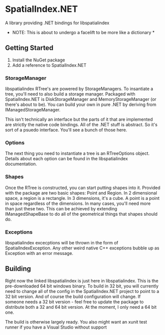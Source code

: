 # SpatialIndex.NET
A library providing .NET bindings for libspatialindex

* NOTE: This is about to undergo a facelift to be more like a dictionary *

## Getting Started
1. Install the NuGet package
2. Add a reference to SpatialIndex.NET

### StorageManager
libspatialindex RTree's are powered by StorageManagers. To insantiate a tree, you'll need to also build a storage manager. Packaged with SpatialIndex.NET is DiskStorageManager and MemoryStorageManager (or there's about to be). You can build your own in pure .NET by deriving from IManagedStorageManager. 

This isn't technically an interface but the parts of it that are implemented are strictly the native code bindings. All of the .NET stuff is abstract. So it's sort of a psuedo interface. You'll see a bunch of those here.

### Options
The next thing you need to instantiate a tree is an RTreeOptions object. Details about each option can be found in the libspatialindex documentation.

### Shapes
Once the RTree is constructed, you can start putting shapes into it. Provided with the package are two basic shapes: Point and Region. In 2 dimensional space, a region is a rectangle. In 3 dimensions, it's a cube. A point is a point in space regardless of the dimensions. In many cases, you'll need more than just these two. This can be achieved by extending IManagedShapeBase to do all of the geometrical things that shapes should do.

### Exceptions
libspatialindex excecptions will be thrown in the form of SpatialIndexException. Any other weird native C++ exceptions bubble up as Exception with an error message.

## Building
Right now the linked libspatialindex is just here in libspatialindex. This is the pre-downloaded 64 bit windows binary. To build in 32 bit, you will currently need to change all of the config in the SpatialIndex.NET project to point to a 32 bit version. And of course the build configuration will change. If someone needs a 32 bit version - feel free to update the package to distribute both a 32 and 64 bit version. At the moment, I only need a 64 bit one.

The build is otherwise largely ready. You also might want an xunit test runner if you have a Visual Studio without support
